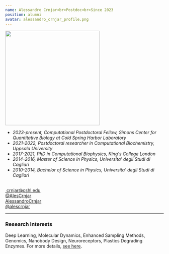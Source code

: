 ```yaml
---
name: Alessandro Crnjar<br>Postdoc<br>Since 2023
position: alumni
avatar: alessandro_crnjar_profile.png
---
```


<img width="300" src="{{site.baseurl}}/images/people/{{page.avatar}}" data-action="zoom">
<br>



- _2023-present, Computational Postdoctoral Fellow, Simons Center for Quantitative Biology at Cold Spring Harbor Laboratory_ <br>
- _2021-2022, Postdoctoral researcher in Computational Biochemistry, Uppsala University_ <br>
- _2017-2021, PhD in Computational Biophysics, King's College London_ <br>
- _2014-2016, Master of Science in Physics, Universita' degli Studi di Cagliari_ <br>
- _2010-2014, Bachelor of Science in Physics, Universita' degli Studi di Cagliari_ <br>
<br>
​
<a href="mailto:crnjar@cshl.edu"><i class="fas fa-envelope"></i> crnjar@cshl.edu</a><br>
<a href="https://twitter.com/AlesCrnjar"><i class="fab fa-twitter"></i> @AlesCrnjar </a><br>
<a href="https://it.linkedin.com/in/alessandro-crnjar-834394103/"><i class="fab fa-linkedin"></i> AlessandroCrnjar</a><br>
<a href="https://github.com/alescrnjar"><i class="fab fa-github"></i> @alescrnjar </a><br>

<hr>

### Research Interests

Deep Learning, Molecular Dynamics, Enhanced Sampling Methods, Genomics, Nanobody Design, Neuroreceptors, Plastics Degrading Enzymes. For more details, [see here](https://scholar.google.com/citations?user=ASvuZZAAAAAJ&hl=it).
<br>
<br>
<br>

&nbsp;
&nbsp;
&nbsp;
&nbsp;
&nbsp;
&nbsp;
&nbsp;
&nbsp;
&nbsp;
&nbsp;
&nbsp;
&nbsp;
&nbsp;
&nbsp;
&nbsp;
&nbsp;
&nbsp;
&nbsp;
&nbsp;
&nbsp;
&nbsp;
&nbsp;
&nbsp;
&nbsp;

